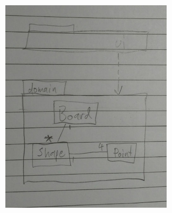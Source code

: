 <img src="https://github.com/luxville/ot-harjoitustyo/blob/master/dokumentaatio/kuvat/luokka_pakkauskaavio.jpg">
